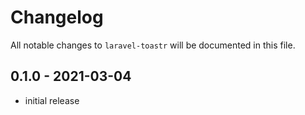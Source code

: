 # Changelog

All notable changes to `laravel-toastr` will be documented in this file.

## 0.1.0 - 2021-03-04

- initial release
